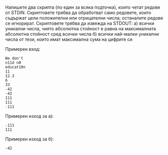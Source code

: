 Напишете два скрипта (по един за всяка подточка), които четат редове от STDIN. Скриптовете трябва да обработват само редовете, които съдържат цели положителни или отрицателни числа;
останалите редове се игнорират. Скриптовете трябва да извежда на STDOUT:
  а) всички уникални числа, чиято абсолютна стойност е равна на максималната абсолютна стойност сред всички числа
  б) всички най-малки уникални числа от тези, които имат максимална сума на цифрите си

Примерен вход:
```
We don't
n11d n0
educat10n
11
12.3
6
33
-42
-42
111
111
-111
```

Примерен изход за а):
```
-111
111
```

Примерен изход за б):
```
-42
```
